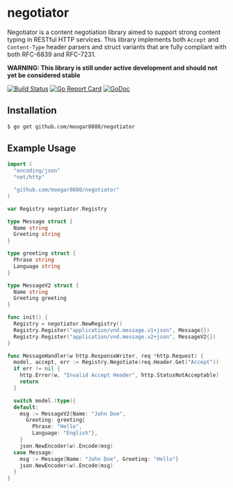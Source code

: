 # negotiator
Negotiator is a content negotiation library aimed to support strong content
typing in RESTful HTTP services. This library implements both `Accept` and
`Content-Type` header parsers and struct variants that are fully compliant with
both RFC-6839 and RFC-7231.

**WARNING: This library is still under active development and should not yet be
considered stable**

[![Build Status](https://travis-ci.org/moogar0880/negotiator.svg?branch=master)](https://travis-ci.org/moogar0880/negotiator)
[![Go Report Card](https://goreportcard.com/badge/github.com/moogar0880/negotiator)](https://goreportcard.com/report/github.com/moogar0880/negotiator)
[![GoDoc](https://godoc.org/github.com/moogar0880/negotiator?status.svg)](https://godoc.org/github.com/moogar0880/negotiator)

## Installation
```bash
$ go get github.com/moogar0880/negotiator
```

## Example Usage
```go
import (
  "encoding/json"
  "net/http"

  "github.com/moogar0880/negotiator"
)

var Registry negotiator.Registry

type Message struct {
  Name string
  Greeting string
}

type greeting struct {
  Phrase string
  Language string
}

type MessageV2 struct {
  Name string
  Greeting greeting
}

func init() {
  Registry = negotiator.NewRegistry()
  Registry.Register("application/vnd.message.v1+json", Message{})
  Registry.Register("application/vnd.message.v2+json", MessageV2{})
}

func MessageHandler(w http.ResponseWriter, req *http.Request) {
  model, accept, err := Registry.Negotiate(req.Header.Get("Accept"))
  if err != nil {
    http.Error(w, "Invalid Accept Header", http.StatusNotAcceptable)
    return
  }

  switch model.(type){
  default:
    msg := MessageV2{Name: "John Doe",
      Greeting: greeting{
        Phrase: "Hello",
        Language: "English"},
    }
    json.NewEncoder(w).Encode(msg)
  case Message:
    msg := Message{Name: "John Doe", Greeting: "Hello"}
    json.NewEncoder(w).Encode(msg)
  }
}
```
